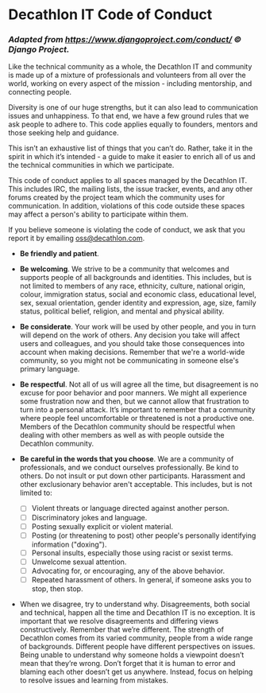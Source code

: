 # Decathlon IT Code of Conduct  
### *Adapted from https://www.djangoproject.com/conduct/ © Django Project.*  

Like the technical community as a whole, the Decathlon IT and community is made up of a mixture of professionals and volunteers from all over the world, working on every aspect of the mission - including mentorship, and connecting people.

Diversity is one of our huge strengths, but it can also lead to communication issues and unhappiness. To that end, we have a few ground rules that we ask people to adhere to. This code applies equally to founders, mentors and those seeking help and guidance.

This isn’t an exhaustive list of things that you can’t do. Rather, take it in the spirit in which it’s intended - a guide to make it easier to enrich all of us and the technical communities in which we participate.

This code of conduct applies to all spaces managed by the Decathlon IT. This includes IRC, the mailing lists, the issue tracker, events, and any other forums created by the project team which the community uses for communication. In addition, violations of this code outside these spaces may affect a person's ability to participate within them.

If you believe someone is violating the code of conduct, we ask that you report it by emailing oss@decathlon.com.

- **Be friendly and patient**.
- **Be welcoming**. We strive to be a community that welcomes and supports people of all backgrounds and identities. This includes, but is not limited to members of any race, ethnicity, culture, national origin, colour, immigration status, social and economic class, educational level, sex, sexual orientation, gender identity and expression, age, size, family status, political belief, religion, and mental and physical ability.

- **Be considerate**. Your work will be used by other people, and you in turn will depend on the work of others. Any decision you take will affect users and colleagues, and you should take those consequences into account when making decisions. Remember that we're a world-wide community, so you might not be communicating in someone else's primary language.

- **Be respectful**. Not all of us will agree all the time, but disagreement is no excuse for poor behavior and poor manners. We might all experience some frustration now and then, but we cannot allow that frustration to turn into a personal attack. It’s important to remember that a community where people feel uncomfortable or threatened is not a productive one. Members of the Decathlon community should be respectful when dealing with other members as well as with people outside the Decathlon community.

- **Be careful in the words that you choose**. We are a community of professionals, and we conduct ourselves professionally. Be kind to others. Do not insult or put down other participants. Harassment and other exclusionary behavior aren't acceptable. This includes, but is not limited to:

	 - [ ] Violent threats or language directed against another person.
	 - [ ] Discriminatory jokes and language.
	 - [ ] Posting sexually explicit or violent material.
	 - [ ] Posting (or threatening to post) other people's personally identifying information ("doxing").
	 - [ ] Personal insults, especially those using racist or sexist terms.
	 - [ ] Unwelcome sexual attention.
	 - [ ] Advocating for, or encouraging, any of the above behavior.
	 - [ ] Repeated harassment of others. In general, if someone asks you to stop, then stop.

-   When we disagree, try to understand why. Disagreements, both social and technical, happen all the time and Decathlon IT is no exception. It is important that we resolve disagreements and differing views constructively. Remember that we’re different. The strength of Decathlon comes from its varied community, people from a wide range of backgrounds. Different people have different perspectives on issues. Being unable to understand why someone holds a viewpoint doesn’t mean that they’re wrong. Don’t forget that it is human to error and blaming each other doesn’t get us anywhere. Instead, focus on helping to resolve issues and learning from mistakes.